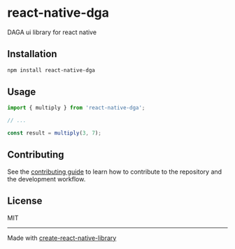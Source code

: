 # react-native-dga

DAGA ui library for react native

## Installation

```sh
npm install react-native-dga
```

## Usage


```js
import { multiply } from 'react-native-dga';

// ...

const result = multiply(3, 7);
```


## Contributing

See the [contributing guide](CONTRIBUTING.md) to learn how to contribute to the repository and the development workflow.

## License

MIT

---

Made with [create-react-native-library](https://github.com/callstack/react-native-builder-bob)
